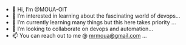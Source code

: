 - 👋 Hi, I’m @MOUA-OIT
- 👀 I’m interested in learning about the fascinating world of devops...
- 🌱 I’m currently learning many things but this here takes priority ...
- 💞️ I’m looking to collaborate on devops and automation...
- 📫 You can reach out to me @ mrmoua@gmail.com ...

<!---
MOUA-OIT/MOUA-OIT is a ✨ special ✨ repository because its `README.md` (this file) appears on your GitHub profile.
You can click the Preview link to take a look at your changes.
--->
